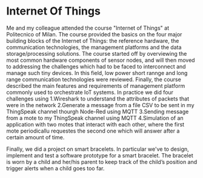 # Internet Of Things
Me and my colleague attended the course "Internet of Things" at Politecnico of Milan. 
The course provided the basics on the four major building blocks of the Internet of Things: the reference hardware, the communication technologies, the management 
platforms and the data storage/processing solutions. The course started off by overviewing the most common hardware components of sensor nodes, and will then moved to 
addressing the challenges which had to be faced to interconnect and manage such tiny devices. In this field, low power short rannge and long range communication 
technologies were reviewed. Finally, the course described the main features and requirements of management platform commonly used to orchestrate IoT systems. 
In practice we did four challenges using 
  1.Wireshark to understand the attributes of packets that were in the network 
  2.Generate a message from a file CSV to be sent in my ThingSpeak channel thourgh Node-Red using MQTT 
  3.Sending message from a mote to my ThingSpeak channel using MQTT 
  4.Simulation of an application with two motes that interact with each other, where the first mote periodicallu requestes the second one which will 
    answer after a certain amount of time.

Finally, we did a project on smart bracelets. In particular we've to design, implement and test a software prototype for a smart bracelet. 
The bracelet is worn by a child and her/his parent to keep track of the child’s position and trigger alerts when a child goes too far.
